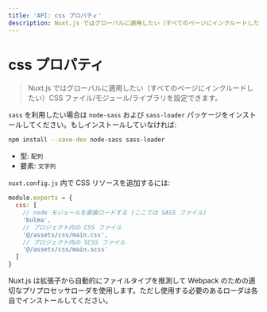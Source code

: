 ```yaml
---
title: 'API: css プロパティ'
description: Nuxt.js ではグローバルに適用したい（すべてのページにインクルードしたい）CSS ファイル/モジュール/ライブラリを設定できます。
---
```


# css プロパティ

> Nuxt.js ではグローバルに適用したい（すべてのページにインクルードしたい）CSS ファイル/モジュール/ライブラリを設定できます。

`sass` を利用したい場合は `node-sass` および `sass-loader` パッケージをインストールしてください。もしインストールしていなければ:

```sh
npm install --save-dev node-sass sass-loader
```

- 型: `配列`
- 要素: `文字列`

`nuxt.config.js` 内で CSS リソースを追加するには:

```js
module.exports = {
  css: [
    // node モジュールを直接ロードする (ここでは SASS ファイル)
    'bulma',
    // プロジェクト内の CSS ファイル
    '@/assets/css/main.css',
    // プロジェクト内の SCSS ファイル
    '@/assets/css/main.scss'
  ]
}
```

Nuxt.js は拡張子から自動的にファイルタイプを推測して Webpack のための適切なプリプロセッサローダを使用します。ただし使用する必要のあるローダは各自でインストールしてください。
